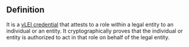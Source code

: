 ## Definition
It is a [vLEI credential](vlei-credential) that attests to a role within a legal entity to an individual or an entity. It cryptographically proves that the individual or entity is authorized to act in that role on behalf of the legal entity.

